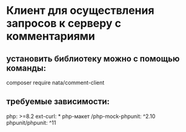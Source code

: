 Клиент для осуществления запросов к серверу с комментариями
=====================

установить библиотеку можно с помощью команды:
-----------------------------------
composer require nata/comment-client

требуемые зависимости: 
-----------------------------------
php: >=8.2
ext-curl: *
php-макет /php-mock-phpunit: ^2.10
phpunit/phpunit: ^11
